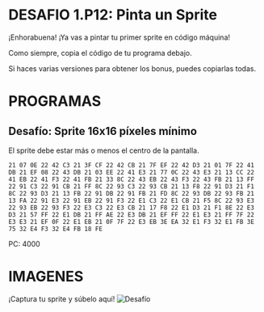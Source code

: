# DESAFIO 1.P12: Pinta un Sprite

¡Enhorabuena! ¡Ya vas a pintar tu primer sprite en código máquina!

Como siempre, copia el código de tu programa debajo. 

Si haces varias versiones para obtener los bonus, puedes copiarlas todas.

# PROGRAMAS

## Desafío: Sprite 16x16 píxeles mínimo
El sprite debe estar más o menos el centro de la pantalla.
```
21 07 0E 22 42 C3 21 3F CF 22 42 CB 21 7F EF 22 42 D3 21 01 7F 22 41 DB 21 EF 08 22 43 DB 21 03 EE 22 41 E3 21 77 0C 22 43 E3 21 13 CC 22 41 EB 22 41 F3 22 41 FB 21 33 8C 22 43 EB 22 43 F3 22 43 FB 21 13 FF 22 91 C3 22 91 CB 21 FF 8C 22 93 C3 22 93 CB 21 13 F8 22 91 D3 21 F1 8C 22 93 D3 21 13 FB 22 91 DB 22 91 FB 21 FD 8C 22 93 DB 22 93 FB 21 13 FA 22 91 E3 22 91 EB 22 91 F3 22 E1 C3 22 E1 CB 21 F5 8C 22 93 E3 22 93 EB 22 93 F3 22 E3 C3 22 E3 CB 21 17 F8 22 E1 D3 21 F1 8E 22 E3 D3 21 57 FF 22 E1 DB 21 FF AE 22 E3 DB 21 EF FF 22 E1 E3 21 FF 7F 22 E3 E3 21 EF 0F 22 E1 EB 21 0F 7F 22 E3 EB 3E EA 32 E1 F3 32 E1 FB 3E 75 32 E4 F3 32 E4 FB 18 FE
```
PC: 4000

# IMAGENES
¡Captura tu sprite y súbelo aquí!
![Desafío](/tusprite.png)
